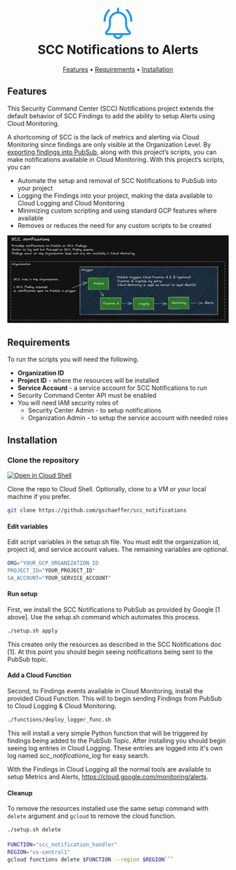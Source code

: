 <h1 align="center">
<img src="img/alert1b.png" alt="SCC Alerts">
<br>SCC Notifications to Alerts
</h1>
<p align="center">
  <a href="#features">Features</a> •
    <a href="#requirements">Requirements</a> •
  <a href="#installation">Installation</a>
</p>


## Features

This Security Command Center (SCC) Notifications project extends the default behavior of SCC Findings to add the ability to setup Alerts using Cloud Monitoring.

A shortcoming of SCC is the lack of metrics and alerting via Cloud Monitoring since findings are only visible at the Organization Level. By [exporting findings into PubSub](https://cloud.google.com/security-command-center/docs/how-to-notifications), along with this project’s scripts, you can make notifications available in Cloud Monitoring. With this project’s scripts, you can

- Automate the setup and removal of SCC Notifications to PubSub into your project
- Logging the Findings into your project, making the data available to Cloud Logging and Cloud Monitoring
- Minimizing custom scripting and using standard GCP features where available
- Removes or reduces the need for any custom scripts to be created

![diagram](img/scc_notifications.png)

## Requirements

To run the scripts you will need the following.

- **Organization ID**
- **Project ID** - where the resources will be installed
- **Service Account** - a service account for SCC Notifications to run
- Security Command Center API must be enabled
- You will need IAM security roles of 
  - Security Center Admin - to setup notifications
  - Organization Admin - to setup the service account with needed roles

## Installation

### Clone the repository 

[![Open in Cloud Shell](https://gstatic.com/cloudssh/images/open-btn.svg)](https://ssh.cloud.google.com/cloudshell/editor?cloudshell_git_repo=https%3A%2F%2Fgithub.com%2Fgschaeffer%2Fscc_alerts&cloudshell_git_branch=main)

Clone the repo to Cloud Shell.
Optionally, clone to a VM or your local machine if you prefer.
```bash
git clone https://github.com/gschaeffer/scc_notifications
```

#### Edit variables

Edit script variables in the setup.sh file. You must edit the organization id, project id, and service account values. The remaining variables are optional.

```bash
ORG="YOUR_GCP_ORGANIZATION_ID
PROJECT_ID="YOUR_PROJECT_ID"
SA_ACCOUNT="YOUR_SERVICE_ACCOUNT"
```

#### Run setup

First, we install the SCC Notifications to PubSub as provided by Google [1 above].  Use the setup.sh command which automates this process.

```bash
./setup.sh apply
```

This creates only the resources as described in the SCC Notifications doc [1]. At this point you should begin seeing notifications being sent to the PubSub topic.

#### Add a Cloud Function

Second, to Findings events available in Cloud Monitoring, install the provided Cloud Function. This will  to begin sending Findings from PubSub to Cloud Logging & Cloud Monitoring.

```bash
./functions/deploy_logger_func.sh
```

This will install a very simple Python function that will be triggered by findings being added to the PubSub Topic. After installing you should begin seeing log entries in Cloud Logging. These entries are logged into it's own log named *scc_notifications_log* for easy search. 

With the Findings in Cloud Logging all the normal tools are available to setup Metrics and Alerts, https://cloud.google.com/monitoring/alerts. 

#### Cleanup

To remove the resources installed use the same setup command with `delete` argument and `gcloud` to remove the cloud function.

```bash
./setup.sh delete

FUNCTION="scc_notification_handler"
REGION="us-central1"
gcloud functions delete $FUNCTION --region $REGION```

```

```

```